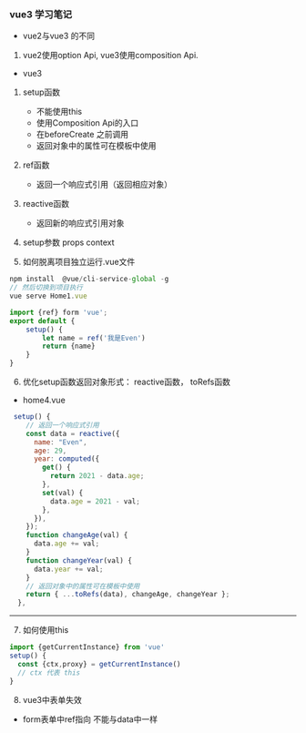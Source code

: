 ### vue3 学习笔记

- vue2与vue3 的不同
1. vue2使用option Api, vue3使用composition Api.

- vue3
1. setup函数
    - 不能使用this
    - 使用Composition Api的入口
    - 在beforeCreate 之前调用
    - 返回对象中的属性可在模板中使用

2. ref函数
    - 返回一个响应式引用（返回相应对象）

3. reactive函数
    - 返回新的响应式引用对象

4. setup参数 props context

5. 如何脱离项目独立运行.vue文件
```javascript
npm install  @vue/cli-service-global -g 
// 然后切换到项目执行
vue serve Home1.vue
```

```javascript
import {ref} form 'vue';
export default {
    setup() {
        let name = ref('我是Even')
        return {name}
    }
}
```

6. 优化setup函数返回对象形式： reactive函数， toRefs函数
- home4.vue
```javascript
 setup() {
    // 返回一个响应式引用
    const data = reactive({
      name: "Even",
      age: 29,
      year: computed({
        get() {
          return 2021 - data.age;
        },
        set(val) {
          data.age = 2021 - val;
        },
      }),
    });
    function changeAge(val) {
      data.age += val;
    }
    function changeYear(val) {
      data.year += val;
    }
    // 返回对象中的属性可在模板中使用
    return { ...toRefs(data), changeAge, changeYear };
  },

```
----

7. 如何使用this
```javascript
import {getCurrentInstance} from 'vue'
setup() {
  const {ctx,proxy} = getCurrentInstance()
  // ctx 代表 this
}

```

8. vue3中表单失效
- form表单中ref指向 不能与data中一样